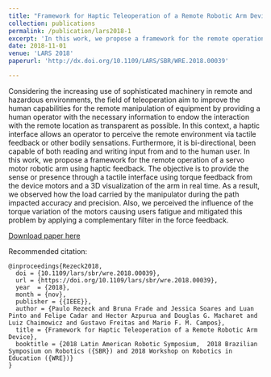 ```yaml
---
title: "Framework for Haptic Teleoperation of a Remote Robotic Arm Device"
collection: publications
permalink: /publication/lars2018-1
excerpt: 'In this work, we propose a framework for the remote operation of a servo motor robotic arm using haptic feedback'
date: 2018-11-01
venue: 'LARS 2018'
paperurl: 'http://dx.doi.org/10.1109/LARS/SBR/WRE.2018.00039'

---
```


Considering the increasing use of sophisticated machinery in remote and hazardous environments, the field of teleoperation aim to improve the human capabilities for the remote manipulation of equipment by providing a human operator with the necessary information to endow the interaction with the remote location as transparent as possible. In this context, a haptic interface allows an operator to perceive the remote environment via tactile feedback or other bodily sensations. Furthermore, it is bi-directional, been capable of both reading and writing input from and to the human user. In this work, we propose a framework for the remote operation of a servo motor robotic arm using haptic feedback. The objective is to provide the sense or presence through a tactile interface using torque feedback from the device motors and a 3D visualization of the arm in real time. As a result, we observed how the load carried by the manipulator during the path impacted accuracy and precision. Also, we perceived the influence of the torque variation of the motors causing users fatigue and mitigated this problem by applying a complementary filter in the force feedback.

[Download paper here](http://dx.doi.org/10.1109/LARS/SBR/WRE.2018.00039)

Recommended citation:
```
@inproceedings{Rezeck2018,
  doi = {10.1109/lars/sbr/wre.2018.00039},
  url = {https://doi.org/10.1109/lars/sbr/wre.2018.00039},
  year  = {2018},
  month = {nov},
  publisher = {{IEEE}},
  author = {Paulo Rezeck and Bruna Frade and Jessica Soares and Luan Pinto and Felipe Cadar and Hector Azpurua and Douglas G. Macharet and Luiz Chaimowicz and Gustavo Freitas and Mario F. M. Campos},
  title = {Framework for Haptic Teleoperation of a Remote Robotic Arm Device},
  booktitle = {2018 Latin American Robotic Symposium,  2018 Brazilian Symposium on Robotics ({SBR}) and 2018 Workshop on Robotics in Education ({WRE})}
}
```